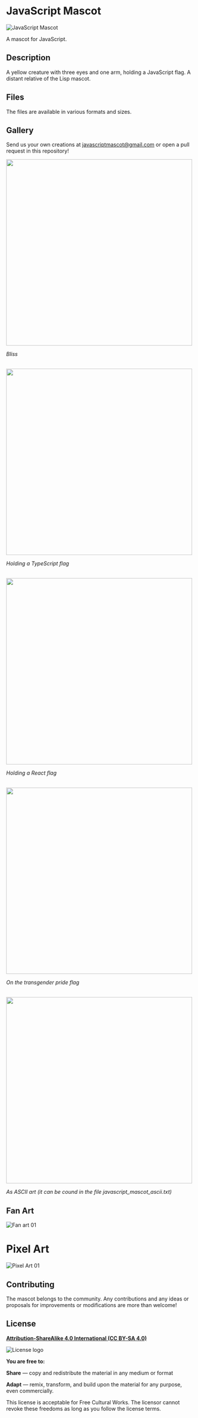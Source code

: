 # JavaScript Mascot

![JavaScript Mascot](952px-JavaScript_mascot.png)

A mascot for JavaScript.

## Description

A yellow creature with three eyes and one arm, holding a JavaScript flag. A distant relative of the Lisp mascot.

## Files

The files are available in various formats and sizes.

## Gallery

Send us your own creations at <javascriptmascot@gmail.com> or open a pull request in this repository!

<img src="./other/javascript_mascot_bliss.png" width="500px"/>

*Bliss*
<br>
<br>

<img src="./other/javascript_mascot_typescript.svg" width="500px"/>

*Holding a TypeScript flag*
<br>
<br>

<img src="./other/javascript_mascot_react.svg" width="500px"/>

*Holding a React flag*
<br>
<br>

<img src="./other/javascript_mascot_transgender_pride_flag.svg" width="500px"/>

*On the transgender pride flag*
<br>
<br>

<img src="./other/ascii.png" width="500px"/>

*As ASCII art (it can be cound in the file javascript_mascot_ascii.txt)*

## Fan Art

![Fan art 01](./fan-art/fan-01-512.png)

# Pixel Art
![Pixel Art 01](./pixel-art/640px-pixel-art-js-mascot.png)

## Contributing

The mascot belongs to the community. Any contributions and any ideas or proposals for improvements or modifications are more than welcome!

## License

**[Attribution-ShareAlike 4.0 International (CC BY-SA 4.0)](https://creativecommons.org/licenses/by-sa/4.0/deed.en)**

![License logo](https://upload.wikimedia.org/wikipedia/commons/thumb/e/e5/CC_BY-SA_icon.svg/320px-CC_BY-SA_icon.svg.png)

**You are free to:**

**Share** — copy and redistribute the material in any medium or format

**Adapt** — remix, transform, and build upon the material for any purpose, even commercially.

This license is acceptable for Free Cultural Works. The licensor cannot revoke these freedoms as long as you follow the license terms.
